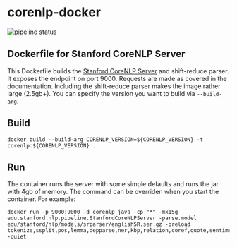 # corenlp-docker
![pipeline status](https://github.com/chilland/corenlp-docker/workflows/Publish%20Docker%20image/badge.svg)  

Dockerfile for Stanford CoreNLP Server
---------

This Dockerfile builds the [Stanford CoreNLP
Server](http://stanfordnlp.github.io/CoreNLP/corenlp-server.html) and
shift-reduce parser. It exposes the endpoint on port 9000. Requests 
are made as covered in the documentation. Including the shift-reduce parser
makes the image rather large (2.5gb+). You can specify the version you want to
build via `--build-arg`.

## Build

```shell
docker build --build-arg CORENLP_VERSION=${CORENLP_VERSION} -t corenlp:${CORENLP_VERSION} .
```

## Run
The container runs the server with some simple defaults and runs the jar with
4gb of memory. The command can be overriden when you start the container. For
example:
```shell
docker run -p 9000:9000 -d corenlp java -cp "*" -mx15g edu.stanford.nlp.pipeline.StanfordCoreNLPServer -parse.model edu/stanford/nlp/models/srparser/englishSR.ser.gz -preload tokenize,ssplit,pos,lemma,depparse,ner,kbp,relation,coref,quote,sentiment -quiet
```
